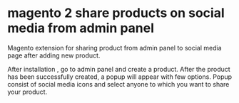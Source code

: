 # magento 2 share products on social media from admin panel
Magento extension for sharing product from admin panel to social media page after adding new product.

After installation , go to admin panel and create a product.
After the product has been successfully created, a popup will appear with few options.
Popup consist of social media icons and select anyone to which you want to share your product.
